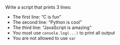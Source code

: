 Write a script that prints 3 lines:
- The first line: “C is fun”
- The second line: “Python is cool”
- The third line: “JavaScript is amazing”
- You must use ```console.log(...)``` to print all output
- You are not allowed to use ```var```
